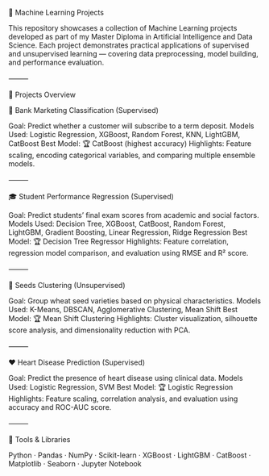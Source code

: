 🧠 Machine Learning Projects

This repository showcases a collection of Machine Learning projects developed as part of my Master Diploma in Artificial Intelligence and Data Science.
Each project demonstrates practical applications of supervised and unsupervised learning — covering data preprocessing, model building, and performance evaluation.

⸻

📁 Projects Overview

🏦 Bank Marketing Classification (Supervised)

Goal: Predict whether a customer will subscribe to a term deposit.
Models Used: Logistic Regression, XGBoost, Random Forest, KNN, LightGBM, CatBoost
Best Model: 🏆 CatBoost (highest accuracy)
Highlights: Feature scaling, encoding categorical variables, and comparing multiple ensemble models.

⸻

🎓 Student Performance Regression (Supervised)

Goal: Predict students’ final exam scores from academic and social factors.
Models Used: Decision Tree, XGBoost, CatBoost, Random Forest, LightGBM, Gradient Boosting, Linear Regression, Ridge Regression
Best Model: 🏆 Decision Tree Regressor
Highlights: Feature correlation, regression model comparison, and evaluation using RMSE and R² score.

⸻

🌾 Seeds Clustering (Unsupervised)

Goal: Group wheat seed varieties based on physical characteristics.
Models Used: K-Means, DBSCAN, Agglomerative Clustering, Mean Shift
Best Model: 🏆 Mean Shift Clustering
Highlights: Cluster visualization, silhouette score analysis, and dimensionality reduction with PCA.

⸻

❤ Heart Disease Prediction (Supervised)

Goal: Predict the presence of heart disease using clinical data.
Models Used: Logistic Regression, SVM
Best Model: 🏆 Logistic Regression
Highlights: Feature scaling, correlation analysis, and evaluation using accuracy and ROC-AUC score.

⸻

🧰 Tools & Libraries

Python · Pandas · NumPy · Scikit-learn · XGBoost · LightGBM · CatBoost · Matplotlib · Seaborn · Jupyter Notebook
